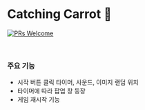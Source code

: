 # Catching Carrot 🥕
[![PRs Welcome](https://img.shields.io/badge/PRs-welcome-brightgreen.svg?style=flat-square)](http://makeapullrequest.com)

<br>

### 주요 기능
- 시작 버튼 클릭 타이머, 사운드, 이미지 랜덤 위치
- 타이머에 따라 팝업 창 등장
- 게임 재시작 기능
